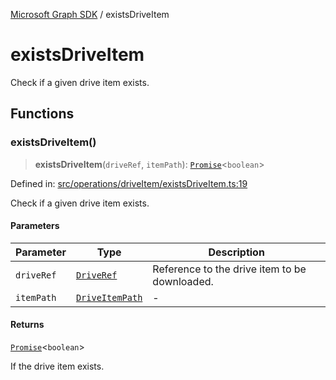 [Microsoft Graph SDK](README.md) / existsDriveItem

# existsDriveItem

Check if a given drive item exists.

## Functions

### existsDriveItem()

> **existsDriveItem**(`driveRef`, `itemPath`): [`Promise`](https://developer.mozilla.org/docs/Web/JavaScript/Reference/Global_Objects/Promise)\<`boolean`\>

Defined in: [src/operations/driveItem/existsDriveItem.ts:19](https://github.com/Future-Secure-AI/microsoft-graph/blob/main/src/operations/driveItem/existsDriveItem.ts#L19)

Check if a given drive item exists.

#### Parameters

| Parameter | Type | Description |
| ------ | ------ | ------ |
| `driveRef` | [`DriveRef`](Drive-1.md#driveref) | Reference to the drive item to be downloaded. |
| `itemPath` | [`DriveItemPath`](DriveItem-1.md#driveitempath) | - |

#### Returns

[`Promise`](https://developer.mozilla.org/docs/Web/JavaScript/Reference/Global_Objects/Promise)\<`boolean`\>

If the drive item exists.
